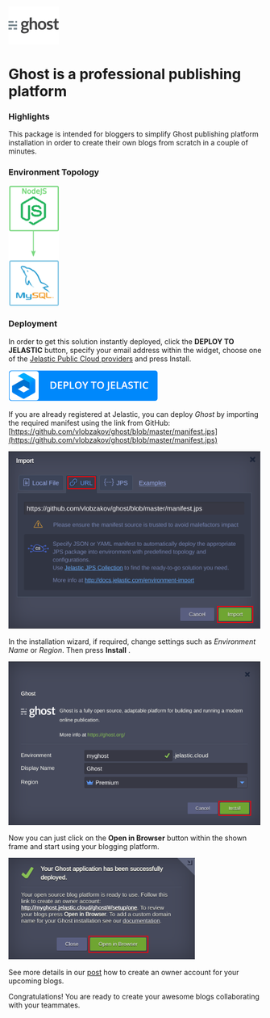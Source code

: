<p align="left"> 
<img src="images/ghost.png" width="100">
</p>

# Ghost is a professional publishing platform

### Highlights

This package is intended for bloggers to simplify Ghost publishing platform installation in order to create their own blogs from scratch in a couple of minutes.

### Environment Topology

<p align="left"> 
<img src="images/topology.png" width="100"> 
</p>
 
### Deployment

In order to get this solution instantly deployed, click the **DEPLOY TO JELASTIC** button, specify your email address within the widget, choose one of the [Jelastic Public Cloud providers](https://jelastic.cloud/) and press Install.

[![Deploy](https://github.com/jelastic-jps/git-push-deploy/raw/master/images/deploy-to-jelastic.png)](https://jelastic.com/install-application/?manifest=https://raw.githubusercontent.com/vlobzakov/ghost/master/manifest.jps) 

If you are already registered at Jelastic, you can deploy *Ghost* by importing the required manifest using the link from GitHub:
[https://github.com/vlobzakov/ghost/blob/master/manifest.jps](https://github.com/vlobzakov/ghost/blob/master/manifest.jps)

<p align="left"> 
<img src="images/import.png" width="500">
</p>

In the installation wizard, if required, change settings such as *Environment Name* or *Region*. Then press __Install__ .

<p align="left">
<img src="images/install.png" width="500">
</p>

Now you can just click on the **Open in Browser** button within the shown frame and start using your blogging platform.

<p align="left"> 
<img src="images/success.png" width="370">
</p>

See more details in our [post](https://jelastic.com/blog/ghost-blogging-platform-automatic-installation-on-jelastic-paas/) how to create an owner account for your upcoming blogs.

Congratulations! You are ready to create your awesome blogs collaborating with your teammates.